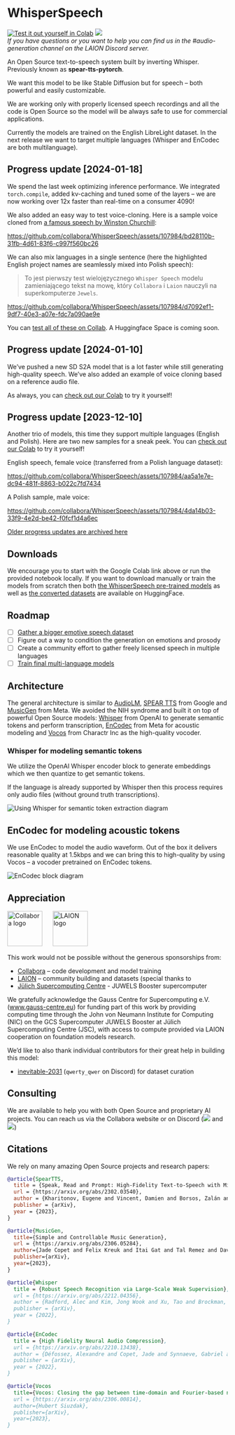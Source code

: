 # WhisperSpeech

<!-- WARNING: THIS FILE WAS AUTOGENERATED! DO NOT EDIT! -->

[![Test it out yourself in
Colab](https://colab.research.google.com/assets/colab-badge.svg)](https://colab.research.google.com/github/collabora/WhisperSpeech/blob/8168a30f26627fcd15076d10c85d9e33c52204cf/Inference%20example.ipynb)
[![](https://dcbadge.vercel.app/api/server/FANw4rHD5E)](https://discord.gg/FANw4rHD5E)  
*If you have questions or you want to help you can find us in the
\#audio-generation channel on the LAION Discord server.*

An Open Source text-to-speech system built by inverting Whisper.
Previously known as **spear-tts-pytorch**.

We want this model to be like Stable Diffusion but for speech – both
powerful and easily customizable.

We are working only with properly licensed speech recordings and all the
code is Open Source so the model will be always safe to use for
commercial applications.

Currently the models are trained on the English LibreLight dataset. In
the next release we want to target multiple languages (Whisper and
EnCodec are both multilanguage).

## Progress update \[2024-01-18\]

We spend the last week optimizing inference performance. We integrated
`torch.compile`, added kv-caching and tuned some of the layers – we are
now working over 12x faster than real-time on a consumer 4090!

We also added an easy way to test voice-cloning. Here is a sample voice
cloned from [a famous speech by Winston
Churchill](https://en.wikipedia.org/wiki/File:Winston_Churchill_-_Be_Ye_Men_of_Valour.ogg):

https://github.com/collabora/WhisperSpeech/assets/107984/bd28110b-31fb-4d61-83f6-c997f560bc26

We can also mix languages in a single sentence (here the highlighted
English project names are seamlessly mixed into Polish speech):

> To jest pierwszy test wielojęzycznego `Whisper Speech` modelu
> zamieniającego tekst na mowę, który `Collabora` i `Laion` nauczyli na
> superkomputerze `Jewels`.

https://github.com/collabora/WhisperSpeech/assets/107984/d7092ef1-9df7-40e3-a07e-fdc7a090ae9e

You can [test all of these on
Collab](https://colab.research.google.com/github/collabora/WhisperSpeech/blob/8168a30f26627fcd15076d10c85d9e33c52204cf/Inference%20example.ipynb).
A Huggingface Space is coming soon.

## Progress update \[2024-01-10\]

We’ve pushed a new SD S2A model that is a lot faster while still
generating high-quality speech. We’ve also added an example of voice
cloning based on a reference audio file.

As always, you can [check out our
Colab](https://colab.research.google.com/github/collabora/WhisperSpeech/blob/8168a30f26627fcd15076d10c85d9e33c52204cf/Inference%20example.ipynb)
to try it yourself!

## Progress update \[2023-12-10\]

Another trio of models, this time they support multiple languages
(English and Polish). Here are two new samples for a sneak peek. You can
[check out our
Colab](https://colab.research.google.com/github/collabora/WhisperSpeech/blob/8168a30f26627fcd15076d10c85d9e33c52204cf/Inference%20example.ipynb)
to try it yourself!

English speech, female voice (transferred from a Polish language
dataset):

https://github.com/collabora/WhisperSpeech/assets/107984/aa5a1e7e-dc94-481f-8863-b022c7fd7434

A Polish sample, male voice:

https://github.com/collabora/WhisperSpeech/assets/107984/4da14b03-33f9-4e2d-be42-f0fcf1d4a6ec

[Older progress updates are archived
here](https://github.com/collabora/WhisperSpeech/issues/23)

## Downloads

We encourage you to start with the Google Colab link above or run the
provided notebook locally. If you want to download manually or train the
models from scratch then both [the WhisperSpeech pre-trained
models](https://huggingface.co/collabora/whisperspeech) as well as [the
converted
datasets](https://huggingface.co/datasets/collabora/whisperspeech) are
available on HuggingFace.

## Roadmap

- [ ] [Gather a bigger emotive speech
  dataset](https://github.com/collabora/spear-tts-pytorch/issues/11)
- [ ] Figure out a way to condition the generation on emotions and
  prosody
- [ ] Create a community effort to gather freely licensed speech in
  multiple languages
- [ ] [Train final multi-language
  models](https://github.com/collabora/spear-tts-pytorch/issues/12)

## Architecture

The general architecture is similar to
[AudioLM](https://google-research.github.io/seanet/audiolm/examples/),
[SPEAR TTS](https://google-research.github.io/seanet/speartts/examples/)
from Google and [MusicGen](https://ai.honu.io/papers/musicgen/) from
Meta. We avoided the NIH syndrome and built it on top of powerful Open
Source models: [Whisper](https://github.com/openai/whisper) from OpenAI
to generate semantic tokens and perform transcription,
[EnCodec](https://github.com/facebookresearch/encodec) from Meta for
acoustic modeling and
[Vocos](https://github.com/charactr-platform/vocos) from Charactr Inc as
the high-quality vocoder.

### Whisper for modeling semantic tokens

We utilize the OpenAI Whisper encoder block to generate embeddings which
we then quantize to get semantic tokens.

If the language is already supported by Whisper then this process
requires only audio files (without ground truth transcriptions).

![Using Whisper for semantic token extraction
diagram](whisper-block.png)

## EnCodec for modeling acoustic tokens

We use EnCodec to model the audio waveform. Out of the box it delivers
reasonable quality at 1.5kbps and we can bring this to high-quality by
using Vocos – a vocoder pretrained on EnCodec tokens.

![EnCodec block
diagram](https://github.com/facebookresearch/encodec/raw/main/architecture.png)

## Appreciation

[<img height=80 src="https://user-images.githubusercontent.com/107984/229537027-a6d7462b-0c9c-4fd4-b69e-58e98c3ee63f.png" alt="Collabora logo">](https://www.collabora.com)      [<img height=80 src="https://user-images.githubusercontent.com/107984/229535036-c741d775-4a9b-4193-89a0-9ddb89ecd011.png" alt="LAION logo">](https://laion.ai)

This work would not be possible without the generous sponsorships from:

- [Collabora](https://www.collabora.com) – code development and model
  training
- [LAION](https://laion.ai) – community building and datasets (special
  thanks to
- [Jülich Supercomputing Centre](https://www.fz-juelich.de/en) - JUWELS
  Booster supercomputer

We gratefully acknowledge the Gauss Centre for Supercomputing e.V.
(www.gauss-centre.eu) for funding part of this work by providing
computing time through the John von Neumann Institute for Computing
(NIC) on the GCS Supercomputer JUWELS Booster at Jülich Supercomputing
Centre (JSC), with access to compute provided via LAION cooperation on
foundation models research.

We’d like to also thank individual contributors for their great help in
building this model:

- [inevitable-2031](https://github.com/inevitable-2031) (`qwerty_qwer`
  on Discord) for dataset curation

## Consulting

We are available to help you with both Open Source and proprietary AI
projects. You can reach us via the Collabora website or on Discord
([![](https://dcbadge.vercel.app/api/shield/270267134960074762?style=flat)](https://discordapp.com/users/270267134960074762)
and
[![](https://dcbadge.vercel.app/api/shield/1088938086400016475?style=flat)](https://discordapp.com/users/1088938086400016475))

## Citations

We rely on many amazing Open Source projects and research papers:

``` bibtex
@article{SpearTTS,
  title = {Speak, Read and Prompt: High-Fidelity Text-to-Speech with Minimal Supervision},
  url = {https://arxiv.org/abs/2302.03540},
  author = {Kharitonov, Eugene and Vincent, Damien and Borsos, Zalán and Marinier, Raphaël and Girgin, Sertan and Pietquin, Olivier and Sharifi, Matt and Tagliasacchi, Marco and Zeghidour, Neil},
  publisher = {arXiv},
  year = {2023},
}
```

``` bibtex
@article{MusicGen,
  title={Simple and Controllable Music Generation}, 
  url = {https://arxiv.org/abs/2306.05284},
  author={Jade Copet and Felix Kreuk and Itai Gat and Tal Remez and David Kant and Gabriel Synnaeve and Yossi Adi and Alexandre Défossez},
  publisher={arXiv},
  year={2023},
}
```

``` bibtex
@article{Whisper
  title = {Robust Speech Recognition via Large-Scale Weak Supervision},
  url = {https://arxiv.org/abs/2212.04356},
  author = {Radford, Alec and Kim, Jong Wook and Xu, Tao and Brockman, Greg and McLeavey, Christine and Sutskever, Ilya},
  publisher = {arXiv},
  year = {2022},
}
```

``` bibtex
@article{EnCodec
  title = {High Fidelity Neural Audio Compression},
  url = {https://arxiv.org/abs/2210.13438},
  author = {Défossez, Alexandre and Copet, Jade and Synnaeve, Gabriel and Adi, Yossi},
  publisher = {arXiv},
  year = {2022},
}
```

``` bibtex
@article{Vocos
  title={Vocos: Closing the gap between time-domain and Fourier-based neural vocoders for high-quality audio synthesis}, 
  url = {https://arxiv.org/abs/2306.00814},
  author={Hubert Siuzdak},
  publisher={arXiv},
  year={2023},
}
```

